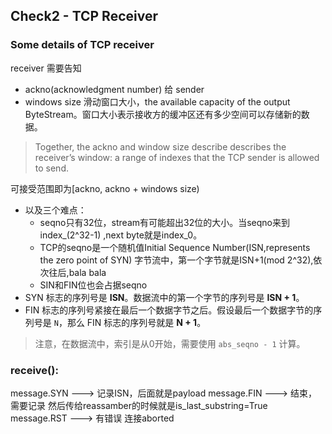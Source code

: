 ## Check2 - TCP Receiver

### Some details of TCP receiver

receiver 需要告知 
- ackno(acknowledgment number) 给 sender
- windows size 滑动窗口大小，the available capacity of the output ByteStream。窗口大小表示接收方的缓冲区还有多少空间可以存储新的数据。

> Together, the ackno and window size describe describes the receiver’s window: a range of
indexes that the TCP sender is allowed to send.

可接受范围即为[ackno, ackno + windows size)

- 以及三个难点：
  - seqno只有32位，stream有可能超出32位的大小。当seqno来到 index_(2^32-1) ,next byte就是index_0。
  - TCP的seqno是一个随机值Initial Sequence Number(ISN,represents the zero point of SYN) 字节流中，第一个字节就是ISN+1(mod 2^32),依次往后,bala bala
  - SIN和FIN位也会占据seqno
- SYN 标志的序列号是 **ISN**。数据流中的第一个字节的序列号是 **ISN + 1**。
- FIN 标志的序列号紧接在最后一个数据字节之后。假设最后一个数据字节的序列号是 `N`，那么 FIN 标志的序列号就是 **N + 1**。
> 注意，在数据流中，索引是从0开始，需要使用 `abs_seqno - 1` 计算。

### receive():
  message.SYN --->  记录ISN，后面就是payload
  message.FIN --->  结束，需要记录 然后传给reassamber的时候就是is_last_substring=True
  message.RST --->  有错误 连接aborted

